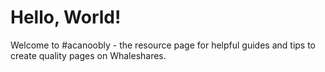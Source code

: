 # Hello, World!

Welcome to #acanoobly - the resource page for helpful guides and tips to create quality pages on Whaleshares.
